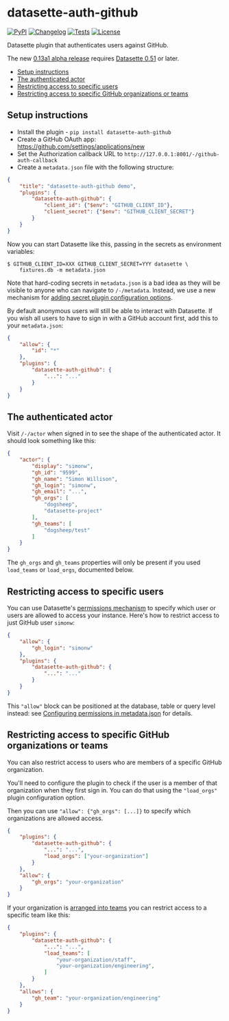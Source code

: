 # datasette-auth-github

[![PyPI](https://img.shields.io/pypi/v/datasette-auth-github.svg)](https://pypi.org/project/datasette-auth-github/)
[![Changelog](https://img.shields.io/github/v/release/simonw/datasette-auth-github?include_prereleases&label=changelog)](https://github.com/simonw/datasette-auth-github/releases)
[![Tests](https://github.com/simonw/datasette-auth-github/workflows/Test/badge.svg)](https://github.com/simonw/datasette-auth-github/actions?query=workflow%3ATest)
[![License](https://img.shields.io/badge/license-Apache%202.0-blue.svg)](https://github.com/simonw/datasette-auth-github/blob/main/LICENSE)

Datasette plugin that authenticates users against GitHub.

The new [0.13a1 alpha release](https://github.com/simonw/datasette-auth-github/releases/tag/0.13a0) requires [Datasette 0.51](https://datasette.readthedocs.io/en/latest/changelog.html#v0-51) or later.

<!-- toc -->

- [Setup instructions](#setup-instructions)
- [The authenticated actor](#the-authenticated-actor)
- [Restricting access to specific users](#restricting-access-to-specific-users)
- [Restricting access to specific GitHub organizations or teams](#restricting-access-to-specific-github-organizations-or-teams)

<!-- tocstop -->

## Setup instructions

* Install the plugin - `pip install datasette-auth-github`
* Create a GitHub OAuth app: https://github.com/settings/applications/new
* Set the Authorization callback URL to `http://127.0.0.1:8001/-/github-auth-callback`
* Create a `metadata.json` file with the following structure:

```json
{
    "title": "datasette-auth-github demo",
    "plugins": {
        "datasette-auth-github": {
            "client_id": {"$env": "GITHUB_CLIENT_ID"},
            "client_secret": {"$env": "GITHUB_CLIENT_SECRET"}
        }
    }
}
```

Now you can start Datasette like this, passing in the secrets as environment variables:

    $ GITHUB_CLIENT_ID=XXX GITHUB_CLIENT_SECRET=YYY datasette \
        fixtures.db -m metadata.json

Note that hard-coding secrets in `metadata.json` is a bad idea as they will be visible to anyone who can navigate to `/-/metadata`. Instead, we use a new mechanism for [adding secret plugin configuration options](https://datasette.readthedocs.io/en/latest/plugins.html#secret-configuration-values).

By default anonymous users will still be able to interact with Datasette. If you wish all users to have to sign in with a GitHub account first, add this to your ``metadata.json``:

```json
{
    "allow": {
        "id": "*"
    },
    "plugins": {
        "datasette-auth-github": {
            "...": "..."
        }
    }
}
```
## The authenticated actor

Visit `/-/actor` when signed in to see the shape of the authenticated actor. It should look something like this:

```json
{
    "actor": {
        "display": "simonw",
        "gh_id": "9599",
        "gh_name": "Simon Willison",
        "gh_login": "simonw",
        "gh_email": "...",
        "gh_orgs": [
            "dogsheep",
            "datasette-project"
        ],
        "gh_teams": [
            "dogsheep/test"
        ]
    }
}
```

The `gh_orgs` and `gh_teams` properties will only be present if you used `load_teams` or `load_orgs`, documented below.

## Restricting access to specific users

You can use Datasette's [permissions mechanism](https://datasette.readthedocs.io/en/stable/authentication.html) to specify which user or users are allowed to access your instance. Here's how to restrict access to just GitHub user `simonw`:

```json
{
    "allow": {
        "gh_login": "simonw"
    },
    "plugins": {
        "datasette-auth-github": {
            "...": "..."
        }
    }
}
```

This `"allow"` block can be positioned at the database, table or query level instead: see [Configuring permissions in metadata.json](https://datasette.readthedocs.io/en/stable/authentication.html#configuring-permissions-in-metadata-json) for details.

## Restricting access to specific GitHub organizations or teams

You can also restrict access to users who are members of a specific GitHub organization.

You'll need to configure the plugin to check if the user is a member of that organization when they first sign in. You can do that using the `"load_orgs"` plugin configuration option.

Then you can use `"allow": {"gh_orgs": [...]}` to specify which organizations are allowed access.

```json
{
    "plugins": {
        "datasette-auth-github": {
            "...": "...",
            "load_orgs": ["your-organization"]
        }
    },
    "allow": {
        "gh_orgs": "your-organization"
    }
}
```

If your organization is [arranged into teams](https://help.github.com/en/articles/organizing-members-into-teams) you can restrict access to a specific team like this:

```json
{
    "plugins": {
        "datasette-auth-github": {
            "...": "...",
            "load_teams": [
                "your-organization/staff",
                "your-organization/engineering",
            ]
        }
    },
    "allows": {
        "gh_team": "your-organization/engineering"
    }
}
```
